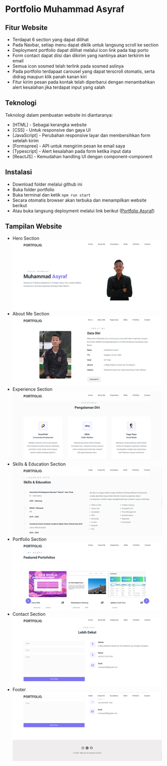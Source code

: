 # Portfolio Muhammad Asyraf

## Fitur Website

- Terdapat 6 section yang dapat dilihat
- Pada Navbar, setiap menu dapat diklik untuk langsung scroll ke section
- Deployment portfolio dapat dilihat melalui icon link pada tiap porto
- Form contact dapat diisi dan dikirim yang nantinya akan terkirim ke email
- Semua icon sosmed telah terlink pada sosmed aslinya
- Pada portfolio terdapaat carousel yang dapat terscroll otomatis, serta didrag maupun klik panah kanan kiri
- Fitur kirim pesan pada kontak telah diperbarui dengan menambahkan alert kesalahan jika terdapat input yang salah

## Teknologi

Teknologi dalam pembuatan website ini diantaranya:

- [HTML] - Sebagai kerangka website
- [CSS] - Untuk responsive dan gaya UI
- [JavaScript] - Perubahan responsive layar dan membersihkan form setelah kirim
- [Formspree] - API untuk mengirim pesan ke email saya
- [Typescript] - Alert kesalahan pada form ketika input data
- [ReactJS] - Kemudahan handling UI dengan component-component

## Instalasi

- Download folder melalui github ini
- Buka folder portfolio
- Buka terminal dan ketik `npm run start`
- Secara otomatis browser akan terbuka dan menampilkan website berikut
- Atau buka langsung deployment melalui link berikut ([Portfolio Asyraf](https://portfolio.webacop.com/))

## Tampilan Website

- Hero Section
  ![hero_section](public/images/screenshots/hero.png)
- About Me Section
  ![aboutme_section](public/images/screenshots/about.png)
- Experience Section
  ![experience_section](public/images/screenshots/experience.png)
- Skills & Education Section
  ![skills_section](public/images/screenshots/skills.png)
- Portfolio Section
  ![portfolio_section](public/images/screenshots/porto.png)
- Contact Section
  ![contact_section](public/images/screenshots/contact.png)
- Footer
  ![footer_section](public/images/screenshots/footer.png)
